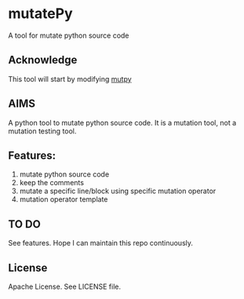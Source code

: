 # mutatePy
A tool for mutate python source code

## Acknowledge
This tool will start by modifying [mutpy](https://github.com/mutpy/mutpy)

## AIMS
A python tool to mutate python source code. It is a mutation tool, not a mutation testing tool.

## Features:
1. mutate python source code
2. keep the comments
3. mutate a specific line/block using specific mutation operator
4. mutation operator template

## TO DO
See features.
Hope I can maintain this repo continuously.

## License
Apache License. See LICENSE file.
